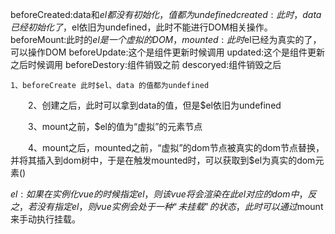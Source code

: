 beforeCreated:data和$el都没有初始化，值都为undefined
created:此时，data已经初始化了，$el依旧为undefined，此时不能进行DOM相关操作。
beforeMount:此时的$el是一个虚拟的DOM，
mounted:此时$el已经为真实的了，可以操作DOM
beforeUpdate:这个是组件更新时候调用
updated:这个是组件更新之后时候调用
beforeDestory:组件销毁之前
descoryed:组件销毁之后

    1、beforeCreate 此时$el、data 的值都为undefined

　　2、创建之后，此时可以拿到data的值，但是$el依旧为undefined

　　3、mount之前，$el的值为“虚拟”的元素节点

　　4、mount之后，mounted之前，“虚拟”的dom节点被真实的dom节点替换，并将其插入到dom树中，于是在触发mounted时，可以获取到$el为真实的dom元素()


$el:
如果在实例化vue的时候指定el，则该vue将会渲染在此el对应的dom中，
反之，若没有指定el，则vue实例会处于一种“未挂载”的状态，此时可以通过$mount来手动执行挂载。
